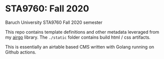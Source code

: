 # STA9760: Fall 2020
Baruch University STA9760 Fall 2020 semester

This repo contains template definitions and other metadata leveraged from my [airgo](https://github.com/mottaquikarim/airgo) library. The `./static` folder contains build html / css artifacts.

This is essentially an airtable based CMS written with Golang running on Github actions.
